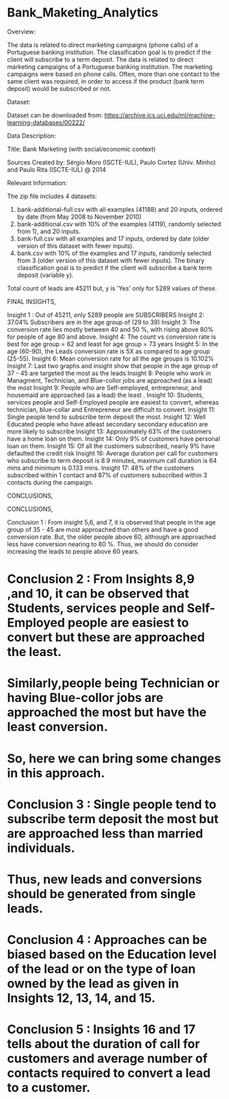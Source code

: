 # Bank_Maketing_Analytics

Overview:

The data is related to direct marketing campaigns (phone calls) of a Portuguese banking institution. The classification goal is to predict if the client will subscribe to a term deposit. The data is related to direct marketing campaigns of a Portuguese banking institution. The marketing campaigns were based on phone calls. Often, more than one contact to the same client was required, in order to access if the product (bank term deposit) would be subscribed or not.

Dataset:

Dataset can be downloaded from: https://archive.ics.uci.edu/ml/machine-learning-databases/00222/

Data Description:

Title: Bank Marketing (with social/economic context)

Sources Created by: Sérgio Moro (ISCTE-IUL), Paulo Cortez (Univ. Minho) and Paulo Rita (ISCTE-IUL) @ 2014


Relevant Information:

The zip file includes 4 datasets:

1) bank-additional-full.csv with all examples (41188) and 20 inputs, ordered by date
(from May 2008 to November 2010)
2) bank-additional.csv with 10% of the examples (4119), randomly selected from 1), and 20 inputs.
3) bank-full.csv with all examples and 17 inputs, ordered by date (older version of this
dataset with fewer inputs).
4) bank.csv with 10% of the examples and 17 inputs, randomly selected from 3 (older
version of this dataset with fewer inputs).
The binary classification goal is to predict if the client will subscribe a bank term deposit (variable y).

Total count of leads are 45211 but, y is 'Yes' only for 5289 values of these.


FINAL INSIGHTS,

Insight 1 : Out of 45211, only 5289 people are SUBSCRIBERS
Insight 2: 37.04% Subscribers are in the age group of (29 to 39)
Insight 3: The conversion rate lies mostly between 40 and 50 %, with rising above 80% for people of age 80 and above.
Insight 4: The count vs conversion rate is best for age group = 62 and least for age group = 73 years
Insight 5: In the age (60-90), the Leads conversion rate is 5X as compared to age group (25-55).
Insight 6: Mean conversion rate for all the age groups is 10.102%
Insight 7: Last two graphs and insight show that people in the age group of 37 - 45 are targeted the most as the leads
Insight 8: People who work in Managment, Technician, and Blue-collor jobs are approached (as a lead) the most 
Insight 9: People who are Self-employed, entrepreneur, and housemaid are approached (as a lead) the least . 
Insight 10: Students, services people and Self-Employed people are easiest to convert, whereas technician, blue-collar and Entrepreneur are difficult to convert.
Insight 11: Single people tend to subscribe term deposit the most. 
Insight 12: Well Educated people who have atleast secondary secondary education are more likely to subscribe 
Insight 13: Approximately 63% of the customers have a home loan on them.
Insight 14: Only 9% of customers have personal loan on them.
Insight 15: Of all the customers subscribed, nearly 9% have defaulted the credit risk
Insight 16: Average duration per call for customers who subscribe to term deposit is 8.9 minutes, maximum call duration is 64 mins and minimum is 0.133 mins. 
Insight 17: 48% of the customers subscribed within 1 contact and 87% of customers subscribed within 3 contacts during the campaign.

CONCLUSIONS,

CONCLUSIONS,

 Conclusion 1 : From insight 5,6, and 7, it is observed that people in the age group of 35 - 45 are most approached than others and have a good conversion rate.
 But, the older people above 60, although are approached less have conversion nearing to 80 %. 
 Thus, we should do consider increasing the leads to people above 60 years.

# Conclusion 2 : From Insights 8,9 ,and 10, it can be observed that Students, services people and Self-Employed people are easiest to convert but these are approached the least.
# Similarly,people being Technician or having Blue-collor jobs are approached the most but have the least conversion.
# So, here we can bring some changes in this approach.

# Conclusion 3 : Single people tend to subscribe term deposit the most but are approached less than married individuals.
# Thus, new leads and conversions should be generated from single leads.

# Conclusion 4 : Approaches can be biased based on the Education level of the lead or on the type of loan owned by the lead as given in Insights 12, 13, 14, and 15.

# Conclusion 5 : Insights 16 and 17 tells about the duration of call for customers and average number of contacts required to convert a lead to a customer. 

